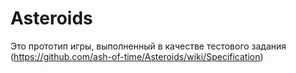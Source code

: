# Asteroids
Это прототип игры, выполненный в качестве тестового задания (https://github.com/ash-of-time/Asteroids/wiki/Specification)
